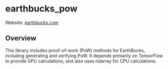 # earthbucks_pow

Website: [earthbucks.com](https://earthbucks.com)

## Overview

This library includes proof-of-work (PoW) methods for EarthBucks, including
generating and verifying PoW. It depends primarily on TensorFlow to provide GPU
calculations, and also uses ndarray for CPU calculations.
